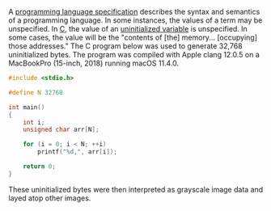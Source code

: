 A [programming language specification](https://en.wikipedia.org/wiki/Programming_language_specification) describes the syntax and semantics of a
programming language. In some instances, the values of a term may be unspecified.
In [C](https://en.wikipedia.org/wiki/C_(programming_language)), the value of an
[uninitialized variable](https://en.wikipedia.org/wiki/Uninitialized_variable)
is unspecified. In some cases, the value will be the "contents of [the] memory...
[occupying] those addresses." The C program below was used to generate 32,768
uninitialized bytes. The program was compiled with Apple clang 12.0.5 on a
MacBookPro (15-inch, 2018) running macOS 11.4.0.

```c
#include <stdio.h>

#define N 32768

int main()
{
    int i;
    unsigned char arr[N];

    for (i = 0; i < N; ++i)
        printf("%d,", arr[i]);

    return 0;
}
```

These uninitialized bytes were then interpreted as grayscale image data and
layed atop other images.
